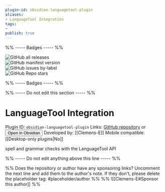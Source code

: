 ```yaml
---
plugin-id: obsidian-languagetool-plugin
aliases:
- LanguageTool Integration
tags: 
- 
publish: true
---
```


%% ----- Badges ----- %%

![GitHub all releases](https://img.shields.io/github/downloads/Clemens-E/obsidian-languagetool-plugin/total?color=573E7A&logo=github&style=for-the-badge)   
![GitHub manifest version](https://img.shields.io/github/manifest-json/v/Clemens-E/obsidian-languagetool-plugin?color=573E7A&logo=github&style=for-the-badge)   
![GitHub issues by-label](https://img.shields.io/github/issues/Clemens-E/obsidian-languagetool-plugin/help%20wanted?color=573E7A&logo=github&style=for-the-badge)   
![GitHub Repo stars](https://img.shields.io/github/stars/Clemens-E/obsidian-languagetool-plugin?color=573E7A&logo=github&style=for-the-badge)

%% ----- Badges ----- %%

%% ----- Do not edit this section ----- %%

# LanguageTool Integration

Plugin ID: `obsidian-languagetool-plugin`
Links: [GitHub repository](https://github.com/Clemens-E/obsidian-languagetool-plugin) or [<button id=HH>Open in Obsidian</button>](obsidian://goto-plugin?id=obsidian-languagetool-plugin)
Developed by: [[Clemens-E]]
Mobile compatible: [[Desktop-only plugins|No]]

spell and grammar checks with the LanguageTool API

%% ----- Do not edit anything above this line ----- %% 

%% Does the repository or author have any sponsoring links? Uncomment the next line and add them to the author's note. If they don't, please delete the placeholder tag: #placeholder/author %%
%% ![[Clemens-E#Sponsor this author]] %%
